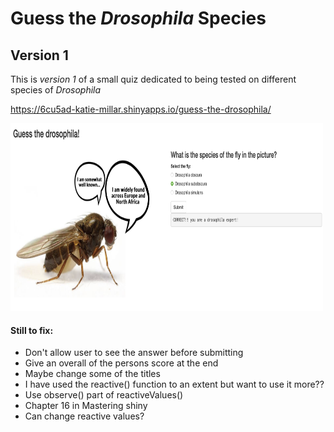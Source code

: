 # Guess the *Drosophila* Species 

## Version 1 

This is *version 1* of a small quiz dedicated to being tested on different species of *Drosophila*

https://6cu5ad-katie-millar.shinyapps.io/guess-the-drosophila/

<img title="droso pic" alt="drosopAlt text" src="/quiz.screenshot.png" width=500 height=300>


#### Still to fix: 
- Don't allow user to see the answer before submitting 
- Give an overall of the persons score at the end 
- Maybe change some of the titles
- I have used the reactive() function to an extent but want to use it more?? 
- Use observe() part of reactiveValues()
- Chapter 16 in Mastering shiny 
- Can change reactive values? 

